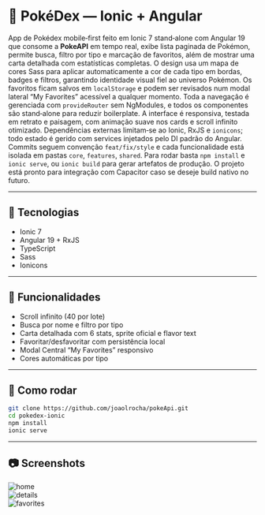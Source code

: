 # 📱 PokéDex — Ionic + Angular

App de Pokédex mobile‑first feito em Ionic 7 stand‑alone com Angular 19 que consome a **PokeAPI** em tempo real, exibe lista paginada de Pokémon, permite busca, filtro por tipo e marcação de favoritos, além de mostrar uma carta detalhada com estatísticas completas. O design usa um mapa de cores Sass para aplicar automaticamente a cor de cada tipo em bordas, badges e filtros, garantindo identidade visual fiel ao universo Pokémon. Os favoritos ficam salvos em `localStorage` e podem ser revisados num modal lateral “My Favorites” acessível a qualquer momento. Toda a navegação é gerenciada com `provideRouter` sem NgModules, e todos os componentes são stand‑alone para reduzir boilerplate. A interface é responsiva, testada em retrato e paisagem, com animação suave nos cards e scroll infinito otimizado. Dependências externas limitam‑se ao Ionic, RxJS e `ionicons`; todo estado é gerido com services injetados pelo DI padrão do Angular. Commits seguem convenção `feat/fix/style` e cada funcionalidade está isolada em pastas `core`, `features`, `shared`. Para rodar basta `npm install` e `ionic serve`, ou `ionic build` para gerar artefatos de produção. O projeto está pronto para integração com Capacitor caso se deseje build nativo no futuro.

---

## 🚀 Tecnologias

- Ionic 7 
- Angular 19 + RxJS  
- TypeScript 
- Sass
- Ionicons

---

## 🧩 Funcionalidades

- Scroll infinito (40 por lote)  
- Busca por nome e filtro por tipo  
- Carta detalhada com 6 stats, sprite oficial e flavor text  
- Favoritar/desfavoritar com persistência local  
- Modal Central “My Favorites” responsivo  
- Cores automáticas por tipo

---

## 📁 Como rodar

```bash
git clone https://github.com/joaolrocha/pokeApi.git
cd pokedex-ionic
npm install
ionic serve
```

---

## 📷 Screenshots

![home](docs/home.png)  
![details](docs/details.png)  
![favorites](docs/favorites.png)
